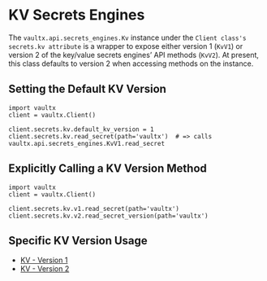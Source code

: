 # KV Secrets Engines

The `vaultx.api.secrets_engines.Kv` instance under the `Client class's secrets.kv attribute` is a wrapper 
to expose either version 1 (`KvV1`) or version 2 of the key/value secrets engines’ API methods (`KvV2`). 
At present, this class defaults to version 2 when accessing methods on the instance.

## Setting the Default KV Version

```python3
import vaultx
client = vaultx.Client()

client.secrets.kv.default_kv_version = 1
client.secrets.kv.read_secret(path='vaultx')  # => calls vaultx.api.secrets_engines.KvV1.read_secret
```

## Explicitly Calling a KV Version Method

```python3
import vaultx
client = vaultx.Client()

client.secrets.kv.v1.read_secret(path='vaultx')
client.secrets.kv.v2.read_secret_version(path='vaultx')
```

## Specific KV Version Usage

* [KV - Version 1](./kv_v1.md)
* [KV - Version 2](./kv_v2.md)